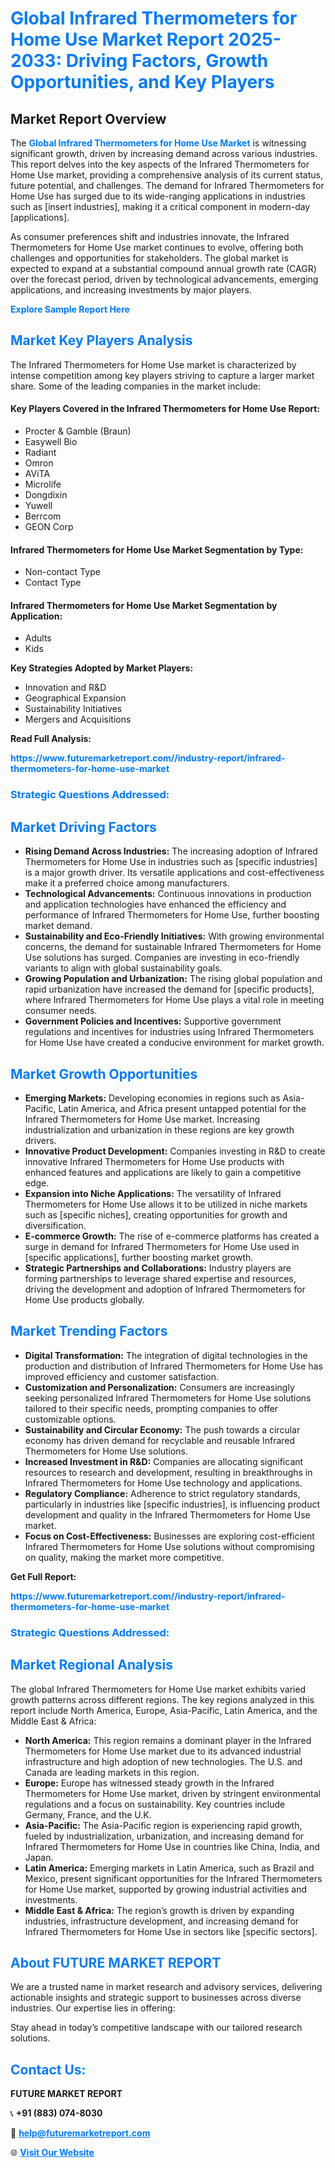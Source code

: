 <h1 style="color: #007BFF;">Global Infrared Thermometers for Home Use Market Report 2025-2033: Driving Factors, Growth Opportunities, and Key Players</h1>

<section id="overview">
<h2>Market Report Overview</h2>
<p>The <a href="https://www.futuremarketreport.com//industry-report/infrared-thermometers-for-home-use-market" style="color: #007BFF; text-decoration: none;"><strong>Global Infrared Thermometers for Home Use Market</strong></a> is witnessing significant growth, driven by increasing demand across various industries. This report delves into the key aspects of the Infrared Thermometers for Home Use market, providing a comprehensive analysis of its current status, future potential, and challenges. The demand for Infrared Thermometers for Home Use has surged due to its wide-ranging applications in industries such as [insert industries], making it a critical component in modern-day [applications].</p>
<p>As consumer preferences shift and industries innovate, the Infrared Thermometers for Home Use market continues to evolve, offering both challenges and opportunities for stakeholders. The global market is expected to expand at a substantial compound annual growth rate (CAGR) over the forecast period, driven by technological advancements, emerging applications, and increasing investments by major players.</p>
</section>

<section id="overview">
<p><a href="https://www.futuremarketreport.com//request-sample/reportId=79138" style="color: #007BFF; text-decoration: none;"><strong>Explore Sample Report Here</strong></a></p>
</section>

<section id="key-players">
<h2 style="color: #007BFF;">Market Key Players Analysis</h2>
<p>The Infrared Thermometers for Home Use market is characterized by intense competition among key players striving to capture a larger market share. Some of the leading companies in the market include:</p>
<h4>Key Players Covered in the Infrared Thermometers for Home Use Report:</h4>
<ul><li>Procter &amp; Gamble (Braun)</li><li>Easywell Bio</li><li>Radiant</li><li>Omron</li><li>AViTA</li><li>Microlife</li><li>Dongdixin</li><li>Yuwell</li><li>Berrcom</li><li>GEON Corp</li></ul>
<h4>Infrared Thermometers for Home Use Market Segmentation by Type:</h4>
<ul><li>Non-contact Type</li><li>Contact Type</li></ul>

<h4>Infrared Thermometers for Home Use Market Segmentation by Application:</h4>
<ul><li>Adults</li><li>Kids</li></ul>
<p><strong>Key Strategies Adopted by Market Players:</strong></p>
<ul>
<li>Innovation and R&D</li>
<li>Geographical Expansion</li>
<li>Sustainability Initiatives</li>
<li>Mergers and Acquisitions</li>
</ul>
</section>

<section>
<p><strong>Read Full Analysis: </strong></p><a href="https://www.futuremarketreport.com//industry-report/infrared-thermometers-for-home-use-market" style="color: #007BFF; text-decoration: none;"><strong>https://www.futuremarketreport.com//industry-report/infrared-thermometers-for-home-use-market</strong></a>
<h3 style="color: #007BFF;">Strategic Questions Addressed:</h3>
</section>

<section id="driving-factors">
<h2 style="color: #007BFF;">Market Driving Factors</h2>
<ul>
<li><strong>Rising Demand Across Industries:</strong> The increasing adoption of Infrared Thermometers for Home Use in industries such as [specific industries] is a major growth driver. Its versatile applications and cost-effectiveness make it a preferred choice among manufacturers.</li>
<li><strong>Technological Advancements:</strong> Continuous innovations in production and application technologies have enhanced the efficiency and performance of Infrared Thermometers for Home Use, further boosting market demand.</li>
<li><strong>Sustainability and Eco-Friendly Initiatives:</strong> With growing environmental concerns, the demand for sustainable Infrared Thermometers for Home Use solutions has surged. Companies are investing in eco-friendly variants to align with global sustainability goals.</li>
<li><strong>Growing Population and Urbanization:</strong> The rising global population and rapid urbanization have increased the demand for [specific products], where Infrared Thermometers for Home Use plays a vital role in meeting consumer needs.</li>
<li><strong>Government Policies and Incentives:</strong> Supportive government regulations and incentives for industries using Infrared Thermometers for Home Use have created a conducive environment for market growth.</li>
</ul>
</section>

<section id="growth-opportunities">
<h2 style="color: #007BFF;">Market Growth Opportunities</h2>
<ul>
<li><strong>Emerging Markets:</strong> Developing economies in regions such as Asia-Pacific, Latin America, and Africa present untapped potential for the Infrared Thermometers for Home Use market. Increasing industrialization and urbanization in these regions are key growth drivers.</li>
<li><strong>Innovative Product Development:</strong> Companies investing in R&D to create innovative Infrared Thermometers for Home Use products with enhanced features and applications are likely to gain a competitive edge.</li>
<li><strong>Expansion into Niche Applications:</strong> The versatility of Infrared Thermometers for Home Use allows it to be utilized in niche markets such as [specific niches], creating opportunities for growth and diversification.</li>
<li><strong>E-commerce Growth:</strong> The rise of e-commerce platforms has created a surge in demand for Infrared Thermometers for Home Use used in [specific applications], further boosting market growth.</li>
<li><strong>Strategic Partnerships and Collaborations:</strong> Industry players are forming partnerships to leverage shared expertise and resources, driving the development and adoption of Infrared Thermometers for Home Use products globally.</li>
</ul>
</section>

<section id="trending-factors">
<h2 style="color: #007BFF;">Market Trending Factors</h2>
<ul>
<li><strong>Digital Transformation:</strong> The integration of digital technologies in the production and distribution of Infrared Thermometers for Home Use has improved efficiency and customer satisfaction.</li>
<li><strong>Customization and Personalization:</strong> Consumers are increasingly seeking personalized Infrared Thermometers for Home Use solutions tailored to their specific needs, prompting companies to offer customizable options.</li>
<li><strong>Sustainability and Circular Economy:</strong> The push towards a circular economy has driven demand for recyclable and reusable Infrared Thermometers for Home Use solutions.</li>
<li><strong>Increased Investment in R&D:</strong> Companies are allocating significant resources to research and development, resulting in breakthroughs in Infrared Thermometers for Home Use technology and applications.</li>
<li><strong>Regulatory Compliance:</strong> Adherence to strict regulatory standards, particularly in industries like [specific industries], is influencing product development and quality in the Infrared Thermometers for Home Use market.</li>
<li><strong>Focus on Cost-Effectiveness:</strong> Businesses are exploring cost-efficient Infrared Thermometers for Home Use solutions without compromising on quality, making the market more competitive.</li>
</ul>
</section>

<section>
<p><strong>Get Full Report: </strong></p><a href="https://www.futuremarketreport.com//industry-report/infrared-thermometers-for-home-use-market" style="color: #007BFF; text-decoration: none;"><strong>https://www.futuremarketreport.com//industry-report/infrared-thermometers-for-home-use-market</strong></a>
<h3 style="color: #007BFF;">Strategic Questions Addressed:</h3>
</section>


<section id="regional-analysis">
<h2 style="color: #007BFF;">Market Regional Analysis</h2>
<p>The global Infrared Thermometers for Home Use market exhibits varied growth patterns across different regions. The key regions analyzed in this report include North America, Europe, Asia-Pacific, Latin America, and the Middle East & Africa:</p>
<ul>
<li><strong>North America:</strong> This region remains a dominant player in the Infrared Thermometers for Home Use market due to its advanced industrial infrastructure and high adoption of new technologies. The U.S. and Canada are leading markets in this region.</li>
<li><strong>Europe:</strong> Europe has witnessed steady growth in the Infrared Thermometers for Home Use market, driven by stringent environmental regulations and a focus on sustainability. Key countries include Germany, France, and the U.K.</li>
<li><strong>Asia-Pacific:</strong> The Asia-Pacific region is experiencing rapid growth, fueled by industrialization, urbanization, and increasing demand for Infrared Thermometers for Home Use in countries like China, India, and Japan.</li>
<li><strong>Latin America:</strong> Emerging markets in Latin America, such as Brazil and Mexico, present significant opportunities for the Infrared Thermometers for Home Use market, supported by growing industrial activities and investments.</li>
<li><strong>Middle East & Africa:</strong> The region’s growth is driven by expanding industries, infrastructure development, and increasing demand for Infrared Thermometers for Home Use in sectors like [specific sectors].</li>
</ul>
</section>

<footer>
<h2 style="color: #007BFF;">About FUTURE MARKET REPORT</h2>
<p>We are a trusted name in market research and advisory services, delivering actionable insights and strategic support to businesses across diverse industries. Our expertise lies in offering:</p>

<p>Stay ahead in today’s competitive landscape with our tailored research solutions.</p>

<h2 style="color: #007BFF;">Contact Us:</h2>
<p><strong>FUTURE MARKET REPORT</strong></p>
<p>📞 <strong>+91 (883) 074-8030</strong></p>
<p>📧 <strong><a href="mailto:help@futuremarketreport.com" style="color: #007BFF;">help@futuremarketreport.com</a></strong></p>
<p>🌐 <strong><a href="https://www.futuremarketreport.com/" style="color: #007BFF;">Visit Our Website</a></strong></p>
</footer>